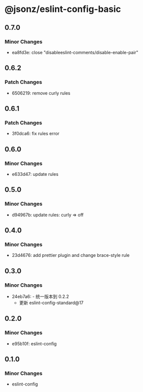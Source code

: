 # @jsonz/eslint-config-basic

## 0.7.0

### Minor Changes

- ea8fd3e: close "disableeslint-comments/disable-enable-pair"

## 0.6.2

### Patch Changes

- 6506219: remove curly rules

## 0.6.1

### Patch Changes

- 3f0dca6: fix rules error

## 0.6.0

### Minor Changes

- e633d47: update rules

## 0.5.0

### Minor Changes

- d94967b: update rules: curly => off

## 0.4.0

### Minor Changes

- 23d4676: add prettier plugin and change brace-style rule

## 0.3.0

### Minor Changes

- 24eb7a6: - 统一版本到 0.2.2
  - 更新 eslint-config-standard@17

## 0.2.0

### Minor Changes

- e95b10f: eslint-config

## 0.1.0

### Minor Changes

- eslint-config
